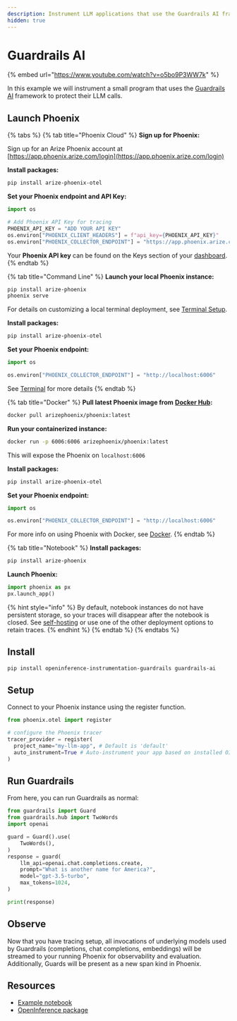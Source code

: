 ```yaml
---
description: Instrument LLM applications that use the Guardrails AI framework
hidden: true
---
```


# Guardrails AI

{% embed url="https://www.youtube.com/watch?v=o5bo9P3WW7k" %}

In this example we will instrument a small program that uses the [Guardrails AI](https://www.guardrailsai.com/) framework to protect their LLM calls.

## Launch Phoenix

{% tabs %}
{% tab title="Phoenix Cloud" %}
**Sign up for Phoenix:**

Sign up for an Arize Phoenix account at [https://app.phoenix.arize.com/login](https://app.phoenix.arize.com/login)

**Install packages:**

```bash
pip install arize-phoenix-otel
```

**Set your Phoenix endpoint and API Key:**

```python
import os

# Add Phoenix API Key for tracing
PHOENIX_API_KEY = "ADD YOUR API KEY"
os.environ["PHOENIX_CLIENT_HEADERS"] = f"api_key={PHOENIX_API_KEY}"
os.environ["PHOENIX_COLLECTOR_ENDPOINT"] = "https://app.phoenix.arize.com"
```

Your **Phoenix API key** can be found on the Keys section of your [dashboard](https://app.phoenix.arize.com).
{% endtab %}

{% tab title="Command Line" %}
**Launch your local Phoenix instance:**

```bash
pip install arize-phoenix
phoenix serve
```

For details on customizing a local terminal deployment, see [Terminal Setup](https://docs.arize.com/phoenix/setup/environments#terminal).

**Install packages:**

```bash
pip install arize-phoenix-otel
```

**Set your Phoenix endpoint:**

```python
import os

os.environ["PHOENIX_COLLECTOR_ENDPOINT"] = "http://localhost:6006"
```

See [Terminal](../../environments.md#terminal) for more details
{% endtab %}

{% tab title="Docker" %}
**Pull latest Phoenix image from** [**Docker Hub**](https://hub.docker.com/r/arizephoenix/phoenix)**:**

```bash
docker pull arizephoenix/phoenix:latest
```

**Run your containerized instance:**

```bash
docker run -p 6006:6006 arizephoenix/phoenix:latest
```

This will expose the Phoenix on `localhost:6006`

**Install packages:**

```bash
pip install arize-phoenix-otel
```

**Set your Phoenix endpoint:**

```python
import os

os.environ["PHOENIX_COLLECTOR_ENDPOINT"] = "http://localhost:6006"
```

For more info on using Phoenix with Docker, see [Docker](https://docs.arize.com/phoenix/self-hosting/deployment-options/docker).
{% endtab %}

{% tab title="Notebook" %}
**Install packages:**

```bash
pip install arize-phoenix
```

**Launch Phoenix:**

```python
import phoenix as px
px.launch_app()
```

{% hint style="info" %}
By default, notebook instances do not have persistent storage, so your traces will disappear after the notebook is closed. See [self-hosting](https://docs.arize.com/phoenix/self-hosting) or use one of the other deployment options to retain traces.
{% endhint %}
{% endtab %}
{% endtabs %}

## Install

```bash
pip install openinference-instrumentation-guardrails guardrails-ai
```

## Setup

Connect to your Phoenix instance using the register function.

```python
from phoenix.otel import register

# configure the Phoenix tracer
tracer_provider = register(
  project_name="my-llm-app", # Default is 'default'
  auto_instrument=True # Auto-instrument your app based on installed OI dependencies
)
```

## Run Guardrails

From here, you can run Guardrails as normal:

```python
from guardrails import Guard
from guardrails.hub import TwoWords
import openai

guard = Guard().use(
    TwoWords(),
)
response = guard(
    llm_api=openai.chat.completions.create,
    prompt="What is another name for America?",
    model="gpt-3.5-turbo",
    max_tokens=1024,
)

print(response)

```

## Observe

Now that you have tracing setup, all invocations of underlying models used by Guardrails (completions, chat completions, embeddings) will be streamed to your running Phoenix for observability and evaluation. Additionally, Guards will be present as a new span kind in Phoenix.

## Resources

* [Example notebook](https://github.com/Arize-ai/dataset-embeddings-guardrails/blob/main/validator/arize_demo_dataset_embeddings_guard.ipynb)
* [OpenInference package](https://github.com/Arize-ai/openinference/blob/main/python/instrumentation/openinference-instrumentation-guardrails)
